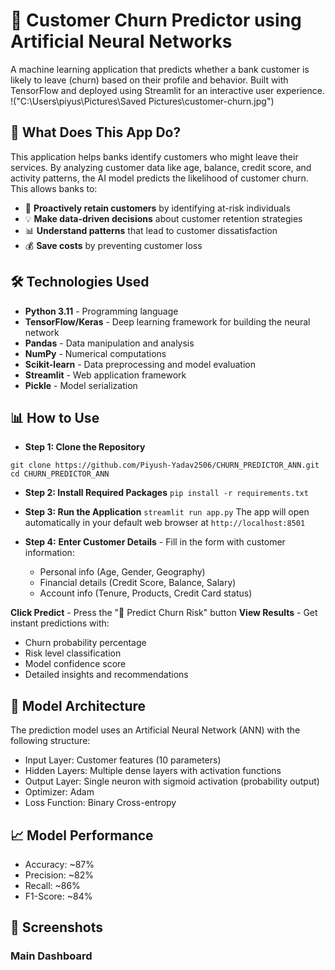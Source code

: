 # 🎯 Customer Churn Predictor using Artificial Neural Networks
A machine learning application that predicts whether a bank customer is likely to leave (churn) based on their profile and behavior. Built with TensorFlow and deployed using Streamlit for an interactive user experience.
!("C:\Users\piyus\Pictures\Saved Pictures\customer-churn.jpg")

## 🌟 What Does This App Do?
This application helps banks identify customers who might leave their services. By analyzing customer data like age, balance, credit score, and activity patterns, the AI model predicts the likelihood of customer churn. This allows banks to:

 - 🎯 **Proactively retain customers** by identifying at-risk individuals
 - 💡 **Make data-driven decisions** about customer retention strategies
 - 📊 **Understand patterns** that lead to customer dissatisfaction
 - 💰 **Save costs** by preventing customer loss

## 🛠️ Technologies Used

 - **Python 3.11** - Programming language
 - **TensorFlow/Keras** - Deep learning framework for building the neural network
 - **Pandas** - Data manipulation and analysis
 - **NumPy** - Numerical computations
 - **Scikit-learn** - Data preprocessing and model evaluation
 - **Streamlit** - Web application framework
 - **Pickle** - Model serialization

## 📊 How to Use
- **Step 1: Clone the Repository**
 ```
git clone https://github.com/Piyush-Yadav2506/CHURN_PREDICTOR_ANN.git
cd CHURN_PREDICTOR_ANN
```
- **Step 2: Install Required Packages**
 ```pip install -r requirements.txt```
- **Step 3: Run the Application**
 ```streamlit run app.py```
 The app will open automatically in your default web browser at ```http://localhost:8501```

- **Step 4:**
**Enter Customer Details** - Fill in the form with customer information:

  * Personal info (Age, Gender, Geography)
  * Financial details (Credit Score, Balance, Salary)
  * Account info (Tenure, Products, Credit Card status)


**Click Predict** - Press the "🚀 Predict Churn Risk" button
**View Results** - Get instant predictions with:
 - Churn probability percentage
 - Risk level classification
 - Model confidence score
 - Detailed insights and recommendations

## 🧠 Model Architecture
The prediction model uses an Artificial Neural Network (ANN) with the following structure:

 - Input Layer: Customer features (10 parameters)
 - Hidden Layers: Multiple dense layers with activation functions
 - Output Layer: Single neuron with sigmoid activation (probability output)
 - Optimizer: Adam
 - Loss Function: Binary Cross-entropy

## 📈 Model Performance

 - Accuracy: ~87% 
 - Precision: ~82%
 - Recall: ~86%
 - F1-Score: ~84%

## 🎨 Screenshots
 ### Main Dashboard
 

